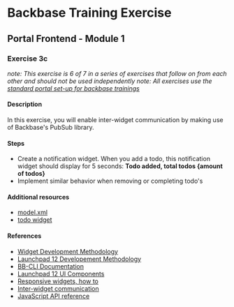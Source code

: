 # Backbase Training Exercise

## Portal Frontend - Module 1

### Exercise 3c

_note: This exercise is 6 of 7 in a series of exercises that follow on from each other and should not be used independently_
_note: All exercises use the [standard portal set-up for backbase trainings](https://my.backbase.com/resources/how-to-guides/getting-your-first-launchpad-based-portal-set-up/)_

#### Description

In this exercise, you will enable inter-widget communication by making use of Backbase's PubSub library.

#### Steps

 - Create a notification widget. When you add a todo, this notification widget should display for 5 seconds: **Todo added, total todos {amount of todos}**
 - Implement similar behavior when removing or completing todo's

#### Additional resources

 - [model.xml](model.xml)
 - [todo widget](../pf1e3c-todo-widget/)

#### References

 - [Widget Development Methodology](https://github.com/Backbase/methodology-widget-development)
 - [Launchpad 12 Developement Methodology](https://github.com/Backbase/methodology-launchpad-development)
 - [BB-CLI Documentation](https://www.npmjs.com/package/bb-cli)
 - [Launchpad 12 UI Components](http://launchpad.backbase.com:8080/bundles/launchpad-bundles/modules/ui/scripts/components/)
 - [Responsive widgets, how to](https://my.backbase.com/resources/how-to-guides/look-mom-responsive-widgets)
 - [Inter-widget communication](https://my.backbase.com/resources/how-to-guides/inter-widget-communication)
 - [JavaScript API reference](https://docs.backbase.com/portal/5.5.0.0/jsdocapi/index.html#!/api)
